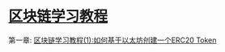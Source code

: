# [区块链学习教程](https://www.hibuff.me/2018/06/08/block-chain-learning-course)

第一章: [区块链学习教程(1):如何基于以太坊创建一个ERC20 Token](https://www.hibuff.me/2018/06/08/block-chain-learning-tutorial-1-how-to-create-a-erc20-token-based-on-ethernet-workshop)

